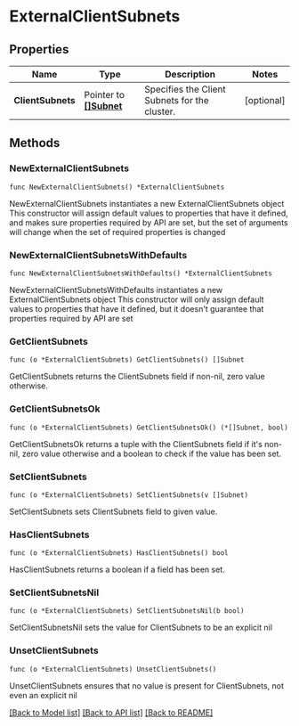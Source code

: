 # ExternalClientSubnets

## Properties

Name | Type | Description | Notes
------------ | ------------- | ------------- | -------------
**ClientSubnets** | Pointer to [**[]Subnet**](Subnet.md) | Specifies the Client Subnets for the cluster. | [optional] 

## Methods

### NewExternalClientSubnets

`func NewExternalClientSubnets() *ExternalClientSubnets`

NewExternalClientSubnets instantiates a new ExternalClientSubnets object
This constructor will assign default values to properties that have it defined,
and makes sure properties required by API are set, but the set of arguments
will change when the set of required properties is changed

### NewExternalClientSubnetsWithDefaults

`func NewExternalClientSubnetsWithDefaults() *ExternalClientSubnets`

NewExternalClientSubnetsWithDefaults instantiates a new ExternalClientSubnets object
This constructor will only assign default values to properties that have it defined,
but it doesn't guarantee that properties required by API are set

### GetClientSubnets

`func (o *ExternalClientSubnets) GetClientSubnets() []Subnet`

GetClientSubnets returns the ClientSubnets field if non-nil, zero value otherwise.

### GetClientSubnetsOk

`func (o *ExternalClientSubnets) GetClientSubnetsOk() (*[]Subnet, bool)`

GetClientSubnetsOk returns a tuple with the ClientSubnets field if it's non-nil, zero value otherwise
and a boolean to check if the value has been set.

### SetClientSubnets

`func (o *ExternalClientSubnets) SetClientSubnets(v []Subnet)`

SetClientSubnets sets ClientSubnets field to given value.

### HasClientSubnets

`func (o *ExternalClientSubnets) HasClientSubnets() bool`

HasClientSubnets returns a boolean if a field has been set.

### SetClientSubnetsNil

`func (o *ExternalClientSubnets) SetClientSubnetsNil(b bool)`

 SetClientSubnetsNil sets the value for ClientSubnets to be an explicit nil

### UnsetClientSubnets
`func (o *ExternalClientSubnets) UnsetClientSubnets()`

UnsetClientSubnets ensures that no value is present for ClientSubnets, not even an explicit nil

[[Back to Model list]](../README.md#documentation-for-models) [[Back to API list]](../README.md#documentation-for-api-endpoints) [[Back to README]](../README.md)



